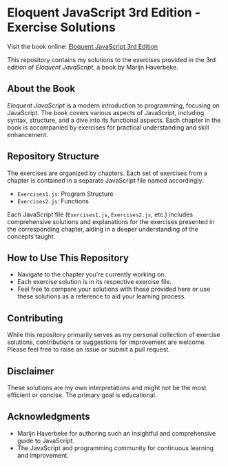 # Eloquent JavaScript 3rd Edition - Exercise Solutions

Visit the book online: [Eloquent JavaScript 3rd Edition](https://eloquentjavascript.net/Eloquent_JavaScript_small.pdf)

This repository contains my solutions to the exercises provided in the 3rd edition of *Eloquent JavaScript*, a book by Marijn Haverbeke.

## About the Book

*Eloquent JavaScript* is a modern introduction to programming, focusing on JavaScript. The book covers various aspects of JavaScript, including syntax, structure, and a dive into its functional aspects. Each chapter in the book is accompanied by exercises for practical understanding and skill enhancement.

## Repository Structure

The exercises are organized by chapters. Each set of exercises from a chapter is contained in a separate JavaScript file named accordingly:

- `Exercises1.js`: Program Structure
- `Exercises2.js`: Functions

Each JavaScript file (`Exercises1.js`, `Exercises2.js`, etc.) includes comprehensive solutions and explanations for the exercises presented in the corresponding chapter, aiding in a deeper understanding of the concepts taught.

## How to Use This Repository

- Navigate to the chapter you're currently working on.
- Each exercise solution is in its respective exercise file.
- Feel free to compare your solutions with those provided here or use these solutions as a reference to aid your learning process.

## Contributing

While this repository primarily serves as my personal collection of exercise solutions, contributions or suggestions for improvement are welcome. Please feel free to raise an issue or submit a pull request.

## Disclaimer

These solutions are my own interpretations and might not be the most efficient or concise. The primary goal is educational.

## Acknowledgments

- Marijn Haverbeke for authoring such an insightful and comprehensive guide to JavaScript.
- The JavaScript and programming community for continuous learning and improvement.
